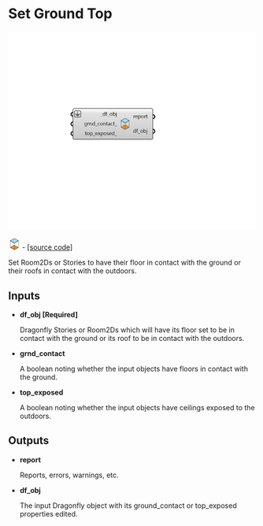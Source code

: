 # Set Ground Top

![](../../.gitbook/assets/Set_Ground_Top.png)

![](../../.gitbook/assets/Set_Ground_Top%20%282%29.png) - [\[source code\]](https://github.com/ladybug-tools/dragonfly-grasshopper/blob/master/dragonfly_grasshopper/src//DF%20Set%20Ground%20Top.py)

Set Room2Ds or Stories to have their floor in contact with the ground or their roofs in contact with the outdoors.

## Inputs

* **df\_obj \[Required\]**

  Dragonfly Stories or Room2Ds which will have its floor set to be in contact with the ground or its roof to be in contact with the outdoors. 

* **grnd\_contact**

  A boolean noting whether the input objects have floors in contact with the ground. 

* **top\_exposed**

  A boolean noting whether the input objects have ceilings exposed to the outdoors. 

## Outputs

* **report**

  Reports, errors, warnings, etc. 

* **df\_obj**

  The input Dragonfly object with its ground\_contact or top\_exposed properties edited. 

